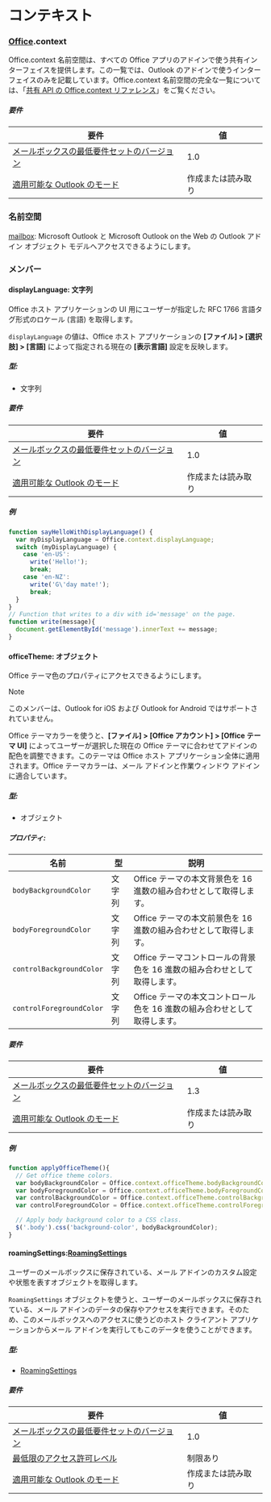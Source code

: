 
# <a name="context"></a>コンテキスト

### <a name="officeofficemdcontext"></a>[Office](Office.md).context

Office.context 名前空間は、すべての Office アプリのアドインで使う共有インターフェイスを提供します。この一覧では、Outlook のアドインで使うインターフェイスのみを記載しています。Office.context 名前空間の完全な一覧については、「[共有 API の Office.context リファレンス](/javascript/api/office/office.context)」をご覧ください。

##### <a name="requirements"></a>要件

|要件| 値|
|---|---|
|[メールボックスの最低要件セットのバージョン](/javascript/office/requirement-sets/outlook-api-requirement-sets)| 1.0|
|[適用可能な Outlook のモード](https://docs.microsoft.com/outlook/add-ins/#extension-points)| 作成または読み取り|

### <a name="namespaces"></a>名前空間

[mailbox](office.context.mailbox.md): Microsoft Outlook と Microsoft Outlook on the Web の Outlook アドイン オブジェクト モデルへアクセスできるようにします。

### <a name="members"></a>メンバー

####  <a name="displaylanguage-string"></a>displayLanguage: 文字列

Office ホスト アプリケーションの UI 用にユーザーが指定した RFC 1766 言語タグ形式のロケール (言語) を取得します。

`displayLanguage` の値は、Office ホスト アプリケーションの **[ファイル] > [選択肢] > [言語]** によって指定される現在の **[表示言語]** 設定を反映します。

##### <a name="type"></a>型:

*   文字列

##### <a name="requirements"></a>要件

|要件| 値|
|---|---|
|[メールボックスの最低要件セットのバージョン](/javascript/office/requirement-sets/outlook-api-requirement-sets)| 1.0|
|[適用可能な Outlook のモード](https://docs.microsoft.com/outlook/add-ins/#extension-points)| 作成または読み取り|

##### <a name="example"></a>例

```js
function sayHelloWithDisplayLanguage() {
  var myDisplayLanguage = Office.context.displayLanguage;
  switch (myDisplayLanguage) {
    case 'en-US':
      write('Hello!');
      break;
    case 'en-NZ':
      write('G\'day mate!');
      break;
  }
}
// Function that writes to a div with id='message' on the page.
function write(message){
  document.getElementById('message').innerText += message;
}
```

####  <a name="officetheme-object"></a>officeTheme: オブジェクト

Office テーマ色のプロパティにアクセスできるようにします。

> [!NOTE]
> このメンバーは、Outlook for iOS および Outlook for Android ではサポートされていません。

Office テーマカラーを使うと、**[ファイル] > [Office アカウント] > [Office テーマ UI]** によってユーザーが選択した現在の Office テーマに合わせてアドインの配色を調整できます。このテーマは Office ホスト アプリケーション全体に適用されます。Office テーマカラーは、メール アドインと作業ウィンドウ アドインに適合しています。

##### <a name="type"></a>型:

*   オブジェクト

##### <a name="properties"></a>プロパティ:

|名前| 型| 説明|
|---|---|---|
|`bodyBackgroundColor`| 文字列|Office テーマの本文背景色を 16 進数の組み合わせとして取得します。|
|`bodyForegroundColor`| 文字列|Office テーマの本文前景色を 16 進数の組み合わせとして取得します。|
|`controlBackgroundColor`| 文字列|Office テーマコントロールの背景色を 16 進数の組み合わせとして取得します。|
|`controlForegroundColor`| 文字列|Office テーマの本文コントロール色を 16 進数の組み合わせとして取得します。|

##### <a name="requirements"></a>要件

|要件| 値|
|---|---|
|[メールボックスの最低要件セットのバージョン](/javascript/office/requirement-sets/outlook-api-requirement-sets)| 1.3|
|[適用可能な Outlook のモード](https://docs.microsoft.com/outlook/add-ins/#extension-points)| 作成または読み取り|

##### <a name="example"></a>例

```js
function applyOfficeTheme(){
  // Get office theme colors.
  var bodyBackgroundColor = Office.context.officeTheme.bodyBackgroundColor;
  var bodyForegroundColor = Office.context.officeTheme.bodyForegroundColor;
  var controlBackgroundColor = Office.context.officeTheme.controlBackgroundColor
  var controlForegroundColor = Office.context.officeTheme.controlForegroundColor;

  // Apply body background color to a CSS class.
  $('.body').css('background-color', bodyBackgroundColor);
}
```

####  <a name="roamingsettings-roamingsettingsjavascriptapioutlook14officeroamingsettings"></a>roamingSettings:[RoamingSettings](/javascript/api/outlook_1_4/office.RoamingSettings)

ユーザーのメールボックスに保存されている、メール アドインのカスタム設定や状態を表すオブジェクトを取得します。

`RoamingSettings` オブジェクトを使うと、ユーザーのメールボックスに保存されている、メール アドインのデータの保存やアクセスを実行できます。そのため、このメールボックスへのアクセスに使うどのホスト クライアント アプリケーションからメール アドインを実行してもこのデータを使うことができます。

##### <a name="type"></a>型:

*   [RoamingSettings](/javascript/api/outlook_1_4/office.RoamingSettings)

##### <a name="requirements"></a>要件

|要件| 値|
|---|---|
|[メールボックスの最低要件セットのバージョン](/javascript/office/requirement-sets/outlook-api-requirement-sets)| 1.0|
|[最低限のアクセス許可レベル](https://docs.microsoft.com/outlook/add-ins/understanding-outlook-add-in-permissions)| 制限あり|
|[適用可能な Outlook のモード](https://docs.microsoft.com/outlook/add-ins/#extension-points)| 作成または読み取り|